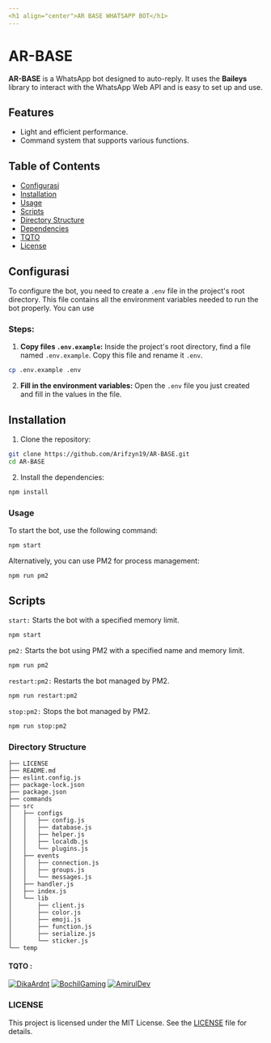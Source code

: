 ```yaml
---
<h1 align="center">AR BASE WHATSAPP BOT</h1>
---
```


# AR-BASE

**AR-BASE** is a WhatsApp bot designed to auto-reply. It uses the **Baileys** library to interact with the WhatsApp Web API and is easy to set up and use.

## Features

- Light and efficient performance.
- Command system that supports various functions.

## Table of Contents

- [Configurasi](#Configurasi)
- [Installation](#installation)
- [Usage](#usage)
- [Scripts](#scripts)
- [Directory Structure](#directory-structure)
- [Dependencies](#dependencies)
- [TQTO](#TQTO)
- [License](#license)

## Configurasi

To configure the bot, you need to create a `.env` file in the project's root directory. This file contains all the environment variables needed to run the bot properly. You can use

### Steps:

1. **Copy files `.env.example`:**
Inside the project's root directory, find a file named `.env.example`. Copy this file and rename it `.env`.

```bash
cp .env.example .env
```

2. **Fill in the environment variables:**
Open the `.env` file you just created and fill in the values in the file.

## Installation

1. Clone the repository:

```bash
git clone https://github.com/Arifzyn19/AR-BASE.git
cd AR-BASE
```

2. Install the dependencies:

```bash
npm install
```

### Usage

To start the bot, use the following command:

```bash
npm start
```

Alternatively, you can use PM2 for process management:

```bash
npm run pm2
```

## Scripts

`start:` Starts the bot with a specified memory limit.

```bash
npm start
```

`pm2:` Starts the bot using PM2 with a specified name and memory limit.

```bash
npm run pm2
```

`restart:pm2:` Restarts the bot managed by PM2.

```bash
npm run restart:pm2
```

`stop:pm2:` Stops the bot managed by PM2.

```bash
npm run stop:pm2
```

### Directory Structure

```
├── LICENSE
├── README.md
├── eslint.config.js
├── package-lock.json
├── package.json
├── commands
├── src
│   ├── configs
│   │   ├── config.js
│   │   ├── database.js
│   │   ├── helper.js
│   │   ├── localdb.js
│   │   └── plugins.js
│   ├── events
│   │   ├── connection.js
│   │   ├── groups.js
│   │   └── messages.js
│   ├── handler.js
│   ├── index.js
│   └── lib
│       ├── client.js
│       ├── color.js
│       ├── emoji.js
│       ├── function.js
│       ├── serialize.js
│       └── sticker.js
└── temp
```

#### TQTO :
[![DikaArdnt](https://github.com/DikaArdnt.png?size=100)](https://github.com/DikaArdnt)
[![BochilGaming](https://github.com/BochilGaming.png?size=100)](https://github.com/BochilGaming)
[![AmirulDev](https://github.com/techwiz37.png?size=100)](https://github.com/techwiz37)

### LICENSE

This project is licensed under the MIT License. See the [LICENSE](LICENSE) file for details.
